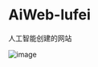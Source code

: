 # AiWeb-lufei
人工智能创建的网站

![image](https://github.com/user-attachments/assets/0a618393-e8fc-4ef1-95b2-2a93c9c4dff6)

